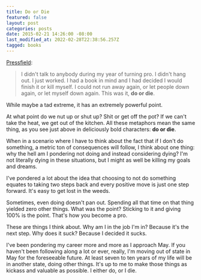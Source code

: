 ```yaml
---
title: Do or Die
featured: false
layout: post
categories: posts
date: 2015-02-21 14:26:00 -08:00
last_modified_at: 2022-02-28T22:38:56.257Z
tagged: books
---
```


[Pressfield](http://www.amazon.com/gp/product/B0087TUM54/ref=as_li_tl?ie=UTF8&camp=1789&creative=390957&creativeASIN=B0087TUM54&linkCode=as2&tag=jlymannet-20&linkId=BNM2PMM3XHDP636W):

> I didn't talk to anybody during my year of turning pro. I didn't hang out. I just worked. I had a book in mind and I had decided I would finish it or kill myself. I could not run away again, or let people down again, or let myself down again. This was it, **do or die**.

While maybe a tad extreme, it has an extremely powerful point.

At what point do we nut up or shut up? Shit or get off the pot? If we can't take the heat, we get out of the kitchen. All these metaphors mean the same thing, as you see just above in deliciously bold characters: **do or die**.

When in a scenario where I have to think about the fact that if I don't do something, a metric ton of consequences will follow, I think about one thing: why the hell am I pondering not doing and instead considering dying? I'm not literally dying in these situations, but I might as well be killing my goals and dreams.

I've pondered a lot about the idea that choosing to not do something equates to taking two steps back and every positive move is just one step forward. It's easy to get lost in the weeds.

Sometimes, even doing doesn't pan out. Spending all that time on that thing yielded zero other things. What was the point? Sticking to it and giving 100% is the point. That's how you become a pro.

These are things I think about. Why am I in the job I'm in? Because it's the next step. Why does it suck? Because I decided it sucks.

I've been pondering my career more and more as I approach May. If you haven't been following along a lot or ever, really, I'm moving out of state in May for the foreseeable future. At least seven to ten years of my life will be in another state, doing other things. It's up to me to make those things as kickass and valuable as possible. I either do, or I die.

